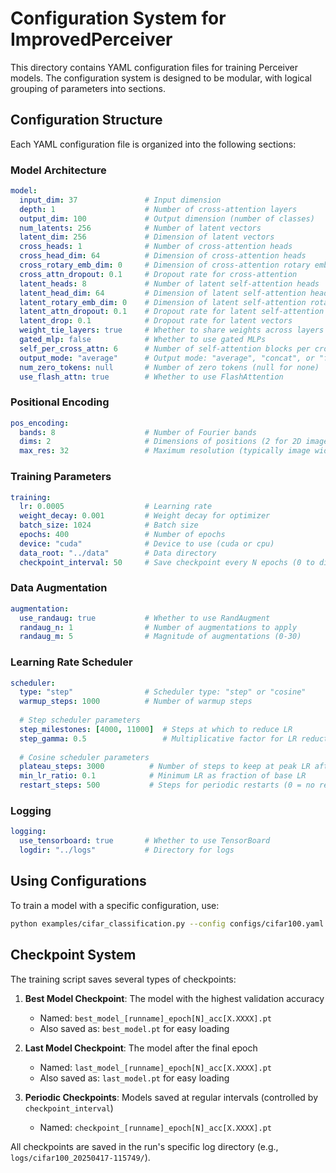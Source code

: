 # Configuration System for ImprovedPerceiver

This directory contains YAML configuration files for training Perceiver models. The configuration system is designed to be modular, with logical grouping of parameters into sections.

## Configuration Structure

Each YAML configuration file is organized into the following sections:

### Model Architecture
```yaml
model:
  input_dim: 37               # Input dimension
  depth: 1                    # Number of cross-attention layers
  output_dim: 100             # Output dimension (number of classes)
  num_latents: 256            # Number of latent vectors
  latent_dim: 256             # Dimension of latent vectors
  cross_heads: 1              # Number of cross-attention heads
  cross_head_dim: 64          # Dimension of cross-attention heads
  cross_rotary_emb_dim: 0     # Dimension of cross-attention rotary embeddings
  cross_attn_dropout: 0.1     # Dropout rate for cross-attention
  latent_heads: 8             # Number of latent self-attention heads
  latent_head_dim: 64         # Dimension of latent self-attention heads
  latent_rotary_emb_dim: 0    # Dimension of latent self-attention rotary embeddings
  latent_attn_dropout: 0.1    # Dropout rate for latent self-attention
  latent_drop: 0.1            # Dropout rate for latent vectors
  weight_tie_layers: true     # Whether to share weights across layers
  gated_mlp: false            # Whether to use gated MLPs
  self_per_cross_attn: 6      # Number of self-attention blocks per cross-attention
  output_mode: "average"      # Output mode: "average", "concat", or "first"
  num_zero_tokens: null       # Number of zero tokens (null for none)
  use_flash_attn: true        # Whether to use FlashAttention
```

### Positional Encoding
```yaml
pos_encoding:
  bands: 8                    # Number of Fourier bands
  dims: 2                     # Dimensions of positions (2 for 2D images)
  max_res: 32                 # Maximum resolution (typically image width/height)
```

### Training Parameters
```yaml
training:
  lr: 0.0005                  # Learning rate
  weight_decay: 0.001         # Weight decay for optimizer
  batch_size: 1024            # Batch size
  epochs: 400                 # Number of epochs
  device: "cuda"              # Device to use (cuda or cpu)
  data_root: "../data"        # Data directory
  checkpoint_interval: 50     # Save checkpoint every N epochs (0 to disable)
```

### Data Augmentation
```yaml
augmentation:
  use_randaug: true           # Whether to use RandAugment
  randaug_n: 1                # Number of augmentations to apply
  randaug_m: 5                # Magnitude of augmentations (0-30)
```

### Learning Rate Scheduler
```yaml
scheduler:
  type: "step"                # Scheduler type: "step" or "cosine"
  warmup_steps: 1000          # Number of warmup steps
  
  # Step scheduler parameters
  step_milestones: [4000, 11000]  # Steps at which to reduce LR
  step_gamma: 0.5                 # Multiplicative factor for LR reduction
  
  # Cosine scheduler parameters
  plateau_steps: 3000          # Number of steps to keep at peak LR after warmup
  min_lr_ratio: 0.1            # Minimum LR as fraction of base LR
  restart_steps: 500           # Steps for periodic restarts (0 = no restarts)
```

### Logging
```yaml
logging:
  use_tensorboard: true       # Whether to use TensorBoard
  logdir: "../logs"           # Directory for logs
```

## Using Configurations

To train a model with a specific configuration, use:

```bash
python examples/cifar_classification.py --config configs/cifar100.yaml
```

## Checkpoint System

The training script saves several types of checkpoints:

1. **Best Model Checkpoint**: The model with the highest validation accuracy
   - Named: `best_model_[runname]_epoch[N]_acc[X.XXXX].pt`
   - Also saved as: `best_model.pt` for easy loading

2. **Last Model Checkpoint**: The model after the final epoch
   - Named: `last_model_[runname]_epoch[N]_acc[X.XXXX].pt`
   - Also saved as: `last_model.pt` for easy loading

3. **Periodic Checkpoints**: Models saved at regular intervals (controlled by `checkpoint_interval`)
   - Named: `checkpoint_[runname]_epoch[N]_acc[X.XXXX].pt`

All checkpoints are saved in the run's specific log directory (e.g., `logs/cifar100_20250417-115749/`). 